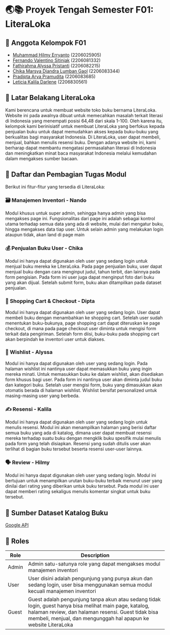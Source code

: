 # 🌏📚 Proyek Tengah Semester F01: LiteraLoka

## 🌟 Anggota Kelompok F01 
* [Muhammad Hilmy Erryanto](https://github.com/m-hilmy-erryanto) (2206025905)
* [Fernando Valentino Sitinjak](https://github.com/Scarletra) (2206081332)
* [Fathirahma Alyssa Pristanti](https://github.com/alyssapristanti) (2206082215)
* [Chika Marsya Diandra Lumban Gaol](https://github.com/chikamarsyaa) (2206083344)
* [Pradipta Arya Pramudita](https://github.com/Pradiptaa) (2206083685)
* [Leticia Kalila Darlene](https://github.com/leticiakalila) (2206830561)

## 📖 Latar Belakang LiteraLoka
Kami berencana untuk membuat website toko buku bernama LiteraLoka. Website ini pada awalnya dibuat untuk memecahkan masalah terkait literasi di Indonesia yang menempati posisi 64,48 dari skala 1-100. Oleh karena itu, kelompok kami berinisiatif untuk membuat LiteraLoka yang berfokus kepada penjualan buku untuk dapat memudahkan akses kepada buku-buku yang berkualitas bagi masyarakat Indonesia. Di LiteraLoka, user dapat membeli, menjual, bahkan menulis resensi buku. Dengan adanya website ini, kami berharap dapat membantu mengatasi permasalahan literasi di Indonesia dan meningkatkan minat baca masyarakat Indonesia melalui kemudahan dalam mengakses sumber bacaan.

## 📁 Daftar dan Pembagian Tugas Modul
Berikut ini fitur-fitur yang tersedia di LiteraLoka:
### 🗃️ Manajemen Inventori - Nando
Modul khusus untuk super admin, sehingga hanya admin yang bisa mengakses page ini. Fungsionalitas dari page ini adalah sebagai kontrol utama terhadap semua data yang ada di website, mulai dari mengatur buku, hingga mengakses data tiap user. Untuk selain admin yang melakukan login ataupun tidak, akan land di page main

### 💰 Penjualan Buku User - Chika
Modul ini hanya dapat digunakan oleh user yang sedang login untuk menjual buku mereka ke LiteraLoka. Pada page penjualan buku, user dapat menjual buku dengan cara menginput judul, tahun terbit, dan lainnya pada form pengisian. Pada form ini user juga dapat menginput foto dari buku yang akan dijual. Setelah submit form, buku akan ditampilkan pada dataset penjualan.

### 🛒 Shopping Cart & Checkout - Dipta
Modul ini hanya dapat digunakan oleh user yang sedang login. User dapat membeli buku dengan menambahkan ke shopping cart. Setelah user sudah menentukan buku-bukunya, page shopping cart dapat diteruskan ke page checkout, di mana pada page checkout user diminta untuk mengisi form terkait data pengiriman. Setelah form diisi, buku-buku pada shopping cart akan berpindah ke inventori user untuk diakses. 

### 📃 Wishlist - Alyssa
Modul ini hanya dapat digunakan oleh user yang sedang login. Pada halaman wishlist ini nantinya user dapat memasukkan buku yang ingin mereka minati. Untuk memasukkan buku ke dalam wishlist, akan disediakan form khusus bagi user. Pada form ini nantinya user akan diminta judul buku dan kategori buku. Setelah user mengisi form, buku yang dimasukkan akan otomatis berada di halaman wishlist. Wishlist bersifat personalized untuk masing-masing user yang berbeda.

### ✍️ Resensi - Kalila
Modul ini hanya dapat digunakan oleh user yang sedang login untuk menulis resensi. Modul ini akan menampilkan halaman yang berisi daftar semua buku yang ada di katalog, dimana user dapat membuat resensi mereka terhadap suatu buku dengan mengklik buku spesifik mulai menulis pada form yang telah disiapkan. Resensi yang sudah ditulis user akan terlihat di bagian buku tersebut beserta resensi user-user lainnya.

### 🗣️ Review - Hilmy
Modul ini hanya dapat digunakan oleh user yang sedang login. Modul ini bertujuan untuk menampilkan urutan buku-buku terbaik menurut user yang dinilai dari rating yang diberikan untuk buku tersebut. Pada modul ini user dapat memberi rating sekaligus menulis komentar singkat untuk buku tersebut.

## 📑 Sumber Dataset Katalog Buku
[Google API](https://developers.google.com/books/)

## 👥 Roles
| Role  | Description |
| ------------- | ------------- |
| Admin | Admin satu-satunya role yang dapat mengakses modul manajemen inventori |
| User | User disini adalah pengunjung yang punya akun dan sedang login, user bisa menggunakan semua modul kecuali manajemen inventori |
| Guest | Guest adalah pengunjung tanpa akun atau sedang tidak login, guest hanya bisa melihat main page, katalog, halaman review, dan halaman resensi. Guest tidak bisa membeli, menjual, dan mengunggah hal apapun ke website LiteraLoka |
